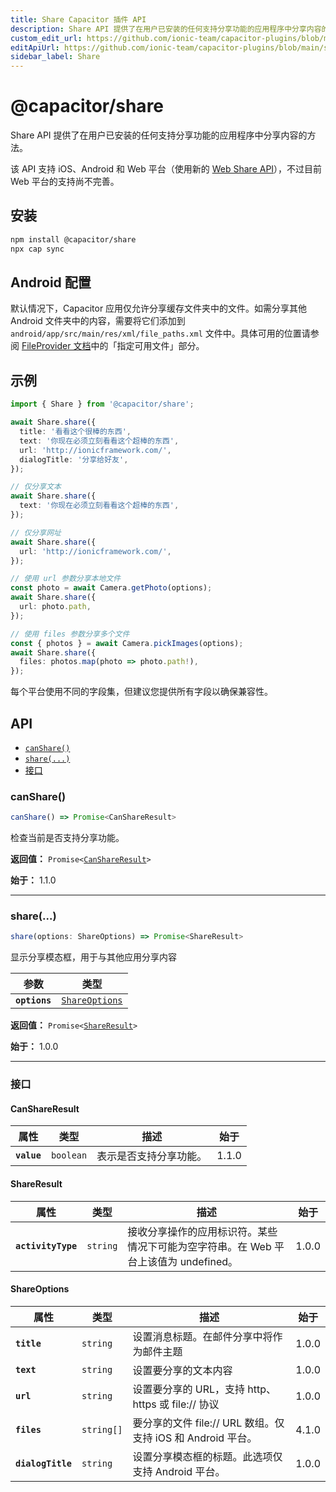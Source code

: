 ```yaml
---
title: Share Capacitor 插件 API
description: Share API 提供了在用户已安装的任何支持分享功能的应用程序中分享内容的方法。
custom_edit_url: https://github.com/ionic-team/capacitor-plugins/blob/main/share/README.md
editApiUrl: https://github.com/ionic-team/capacitor-plugins/blob/main/share/src/definitions.ts
sidebar_label: Share
---
```


# @capacitor/share

Share API 提供了在用户已安装的任何支持分享功能的应用程序中分享内容的方法。

该 API 支持 iOS、Android 和 Web 平台（使用新的 [Web Share API](https://web.dev/web-share/)），不过目前 Web 平台的支持尚不完善。

## 安装

```bash
npm install @capacitor/share
npx cap sync
```

## Android 配置

默认情况下，Capacitor 应用仅允许分享缓存文件夹中的文件。如需分享其他 Android 文件夹中的内容，需要将它们添加到 `android/app/src/main/res/xml/file_paths.xml` 文件中。具体可用的位置请参阅 [FileProvider 文档](https://developer.android.com/reference/androidx/core/content/FileProvider)中的「指定可用文件」部分。

## 示例

```typescript
import { Share } from '@capacitor/share';

await Share.share({
  title: '看看这个很棒的东西',
  text: '你现在必须立刻看看这个超棒的东西',
  url: 'http://ionicframework.com/',
  dialogTitle: '分享给好友',
});

// 仅分享文本
await Share.share({
  text: '你现在必须立刻看看这个超棒的东西',
});

// 仅分享网址
await Share.share({
  url: 'http://ionicframework.com/',
});

// 使用 url 参数分享本地文件
const photo = await Camera.getPhoto(options);
await Share.share({
  url: photo.path,
});

// 使用 files 参数分享多个文件
const { photos } = await Camera.pickImages(options);
await Share.share({
  files: photos.map(photo => photo.path!),
});
```

每个平台使用不同的字段集，但建议您提供所有字段以确保兼容性。

## API

<docgen-index>

* [`canShare()`](#canshare)
* [`share(...)`](#share)
* [接口](#interfaces)

</docgen-index>

<docgen-api>
<!--Update the source file JSDoc comments and rerun docgen to update the docs below-->

### canShare()

```typescript
canShare() => Promise<CanShareResult>
```

检查当前是否支持分享功能。

**返回值：** <code>Promise&lt;<a href="#canshareresult">CanShareResult</a>&gt;</code>

**始于：** 1.1.0

--------------------


### share(...)

```typescript
share(options: ShareOptions) => Promise<ShareResult>
```

显示分享模态框，用于与其他应用分享内容

| 参数            | 类型                                                  |
| --------------- | ----------------------------------------------------- |
| **`options`** | <code><a href="#shareoptions">ShareOptions</a></code> |

**返回值：** <code>Promise&lt;<a href="#shareresult">ShareResult</a>&gt;</code>

**始于：** 1.0.0

--------------------


### 接口


#### CanShareResult

| 属性         | 类型                 | 描述                          | 始于 |
| ------------ | -------------------- | ----------------------------- | ----- |
| **`value`** | <code>boolean</code> | 表示是否支持分享功能。        | 1.1.0 |


#### ShareResult

| 属性                | 类型                | 描述                                                                                             | 始于 |
| ------------------- | ------------------- | ------------------------------------------------------------------------------------------------ | ----- |
| **`activityType`** | <code>string</code> | 接收分享操作的应用标识符。某些情况下可能为空字符串。在 Web 平台上该值为 undefined。             | 1.0.0 |


#### ShareOptions

| 属性             | 类型                  | 描述                                                                         | 始于 |
| ---------------- | --------------------- | ---------------------------------------------------------------------------- | ----- |
| **`title`**      | <code>string</code>   | 设置消息标题。在邮件分享中将作为邮件主题                                      | 1.0.0 |
| **`text`**       | <code>string</code>   | 设置要分享的文本内容                                                          | 1.0.0 |
| **`url`**        | <code>string</code>   | 设置要分享的 URL，支持 http、https 或 file:// 协议                            | 1.0.0 |
| **`files`**      | <code>string[]</code> | 要分享的文件 file:// URL 数组。仅支持 iOS 和 Android 平台。                   | 4.1.0 |
| **`dialogTitle`** | <code>string</code>   | 设置分享模态框的标题。此选项仅支持 Android 平台。                             | 1.0.0 |

</docgen-api>